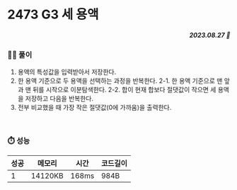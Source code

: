 # 2473 G3 세 용액
##### <p align="right"> 2023.08.27 📆 </p> 

 
### 👩‍🏫 풀이
1. 용액의 특성값을 입력받아서 저장한다.
2. 한 용액 기준으로 두 용액을 선택하는 과정을 반복한다.
2-1. 한 용액 기준으로 맨 앞과 맨 뒤를 시작으로 이분탐색한다.
2-2. 합이 현재 합보다 절댓값이 작으면 세 용액을 저장하고 다음을 반복한다.
3. 전부 비교했을 때 가장 작은 절댓값(0에 가까움)을 출력한다.

<br>

### ⏱️ 성능

성공 |메모리 | 시간 | 코드길이
---|---|---|---|
1|14120KB|168ms|984B
